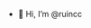 - 👋 Hi, I’m @ruincc

<!---
ruincc/ruincc is a ✨ special ✨ repository because its `README.md` (this file) appears on your GitHub profile.
You can click the Preview link to take a look at your changes.
--->
